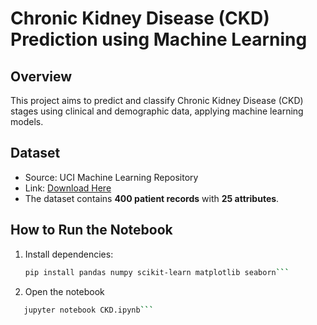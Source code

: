 # Chronic Kidney Disease (CKD) Prediction using Machine Learning

## Overview
This project aims to predict and classify Chronic Kidney Disease (CKD) stages using clinical and demographic data, applying machine learning models.

## Dataset
- Source: UCI Machine Learning Repository
- Link: [Download Here](https://archive.ics.uci.edu/dataset/336/chronic+kidney+disease)
- The dataset contains **400 patient records** with **25 attributes**.

## How to Run the Notebook
1. Install dependencies:
   ```bash
   pip install pandas numpy scikit-learn matplotlib seaborn```
2. Open the notebook
```bash
   jupyter notebook CKD.ipynb```
